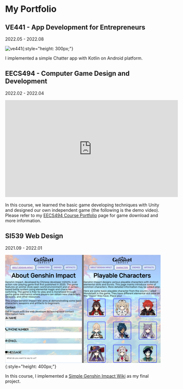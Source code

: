 # My Portfolio



## VE441 - App Development for Entrepreneurs

2022.05 - 2022.08

![ve441](imgs/ve441.gif){:style="height: 300px;"}

I implemented a simple Chatter app with Kotlin on Android platform.

## EECS494 - Computer Game Design and Development

2022.02 - 2022.04

<iframe width="560" height="315" src="https://www.youtube.com/embed/BWS21aGWRQA" title="YouTube video player" frameborder="0" allow="accelerometer; autoplay; clipboard-write; encrypted-media; gyroscope; picture-in-picture" allowfullscreen></iframe>

In this course, we learned the basic game developing techniques with Unity and designed our own independent game (the following is the demo video). Please refer to my [EECS494 Course Portfolio](http://www-personal.umich.edu/~junqich/Portfolio/) page for game download and more information.

## SI539 Web Design

2021.09 - 2022.01

![si539](imgs/si539.png){:style="height: 400px;"}

In this course, I implemented a [Simple Genshin Impact Wiki](https://cjqcjqhhh.github.io/si539-portfolio/index.html) as my final project.


